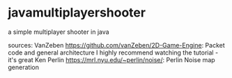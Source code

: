 # javamultiplayershooter
a simple multiplayer shooter in java

sources:
VanZeben https://github.com/vanZeben/2D-Game-Engine:
  Packet code and general architecture
  I highly recommend watching the tutorial - it's great
Ken Perlin https://mrl.nyu.edu/~perlin/noise/:
  Perlin Noise map generation
